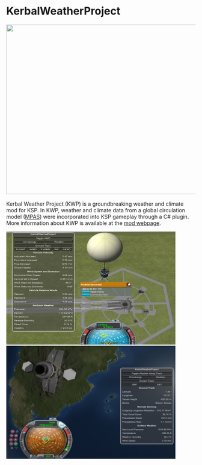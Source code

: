 # KerbalWeatherProject

<p align="center">
<img width="800" height="450" src="Figures/olrtoa_hrly.gif">
</p>

Kerbal Weather Project (KWP) is a groundbreaking weather and climate mod for KSP. In KWP, weather and climate data from a global circulation model ([MPAS](https://mpas-dev.github.io/)) were incorporated into KSP gameplay through a C# plugin. More information about KWP is available at the [mod webpage](https://kerbalwxproject.space).

<p align="left">
<img width="450" height="300" src="Figures/wxballoons.png" width="100%">
<img width="450" height="300" src="Figures/polarsatmet.png" width="100%">
</p>

